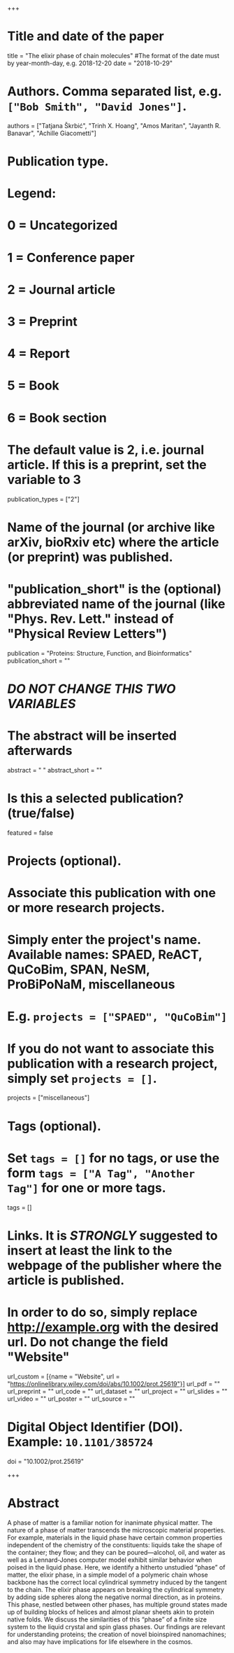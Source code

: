 +++
# Title and date of the paper
title = "The elixir phase of chain molecules"
#The format of the date must by year-month-day, e.g. 2018-12-20
date = "2018-10-29"

# Authors. Comma separated list, e.g. `["Bob Smith", "David Jones"]`.
authors = ["Tatjana Škrbić", "Trinh X. Hoang", "Amos Maritan", "Jayanth R. Banavar", "Achille Giacometti"]

# Publication type.
# Legend:
# 0 = Uncategorized
# 1 = Conference paper
# 2 = Journal article
# 3 = Preprint
# 4 = Report
# 5 = Book
# 6 = Book section
# The default value is 2, i.e. journal article. If this is a preprint, set the variable to 3
publication_types = ["2"]

# Name of the journal (or archive like arXiv, bioRxiv etc) where the article (or preprint) was published.
# "publication_short" is the (optional) abbreviated name of the journal (like "Phys. Rev. Lett." instead of "Physical Review Letters")
publication = "Proteins: Structure, Function, and Bioinformatics"
publication_short = ""

# ***DO NOT CHANGE THIS TWO VARIABLES***
# The abstract will be inserted afterwards
abstract = " "
abstract_short = ""

# Is this a selected publication? (true/false)
featured = false

# Projects (optional).
#   Associate this publication with one or more research projects.
#   Simply enter the project's name. Available names: SPAED, ReACT, QuCoBim, SPAN, NeSM, ProBiPoNaM, miscellaneous
#   E.g. `projects = ["SPAED", "QuCoBim"]`
#   If you do not want to associate this publication with a research project, simply set `projects = []`.
projects = ["miscellaneous"]


# Tags (optional).
#   Set `tags = []` for no tags, or use the form `tags = ["A Tag", "Another Tag"]` for one or more tags.
tags = []

# Links. It is ***STRONGLY*** suggested to insert at least the link to the webpage of the publisher where the article is published.
# In order to do so, simply replace http://example.org with the desired url. Do not change the field "Website"
url_custom = [{name = "Website", url = "https://onlinelibrary.wiley.com/doi/abs/10.1002/prot.25619"}]
url_pdf = ""
url_preprint = ""
url_code = ""
url_dataset = ""
url_project = ""
url_slides = ""
url_video = ""
url_poster = ""
url_source = ""


# Digital Object Identifier (DOI). Example: `10.1101/385724`
doi = "10.1002/prot.25619"

+++

# Abstract
A phase of matter is a familiar notion for inanimate physical matter. The nature of a phase of matter transcends the microscopic material properties. For example, materials in the liquid phase have certain common properties independent of the chemistry of the constituents: liquids take the shape of the container; they flow; and they can be poured—alcohol, oil, and water as well as a Lennard‐Jones computer model exhibit similar behavior when poised in the liquid phase. Here, we identify a hitherto unstudied “phase” of matter, the elixir phase, in a simple model of a polymeric chain whose backbone has the correct local cylindrical symmetry induced by the tangent to the chain. The elixir phase appears on breaking the cylindrical symmetry by adding side spheres along the negative normal direction, as in proteins. This phase, nestled between other phases, has multiple ground states made up of building blocks of helices and almost planar sheets akin to protein native folds. We discuss the similarities of this “phase” of a finite size system to the liquid crystal and spin glass phases. Our findings are relevant for understanding proteins; the creation of novel bioinspired nanomachines; and also may have implications for life elsewhere in the cosmos.

